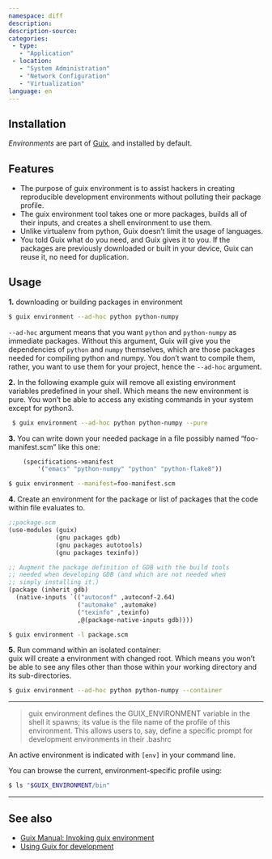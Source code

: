```yaml
---
namespace: diff
description:
description-source:
categories:
 - type:
   - "Application"
 - location:
   - "System Administration"
   - "Network Configuration"
   - "Virtualization"
language: en
---
```


## Installation

_Environments_ are part of [Guix](/Guix), and installed by default.

## Features
*  The purpose of guix environment is to assist hackers in creating reproducible development environments without polluting their package profile.
*  The guix environment tool takes one or more packages, builds all of their inputs, and creates a shell environment to use them.
*  Unlike virtualenv from python, Guix doesn’t limit the usage of languages.
*  You told Guix what do you need, and Guix gives it to you. If the packages are previously downloaded or built in your device, Guix can reuse it, no need for duplication.

## Usage
__1.__ downloading or building packages in environment

```bash
$ guix environment --ad-hoc python python-numpy
```

`--ad-hoc` argument means that you want `python` and `python-numpy` as immediate packages. Without this argument, Guix will give you the dependencies of `python` and `numpy` themselves, which are those packages needed for compiling python and numpy. You don’t want to compile them, rather, you want to use them for your project, hence the `--ad-hoc` argument.

__2.__ In the following example guix will remove all existing environment variables predefined in your shell. Which means the new environment is pure. You won’t be able to access any existing commands in your system except for python3.

```bash
 $ guix environment --ad-hoc python python-numpy --pure
```

__3.__  You can write down your needed package in a file possibly named “foo-manifest.scm” like this one:

```scheme
	(specifications->manifest
		'("emacs" "python-numpy" "python" "python-flake8"))
```

```bash
$ guix environment --manifest=foo-manifest.scm
```

__4.__  Create an environment for the package or list of packages that the code within file evaluates to.

```scheme
;;package.scm
(use-modules (guix)
             (gnu packages gdb)
             (gnu packages autotools)
             (gnu packages texinfo))

;; Augment the package definition of GDB with the build tools
;; needed when developing GDB (and which are not needed when
;; simply installing it.)
(package (inherit gdb)
  (native-inputs `(("autoconf" ,autoconf-2.64)
                   ("automake" ,automake)
                   ("texinfo" ,texinfo)
                   ,@(package-native-inputs gdb))))
```

```bash
$ guix environment -l package.scm
```

__5.__  Run command within an isolated container:   
guix will create a environment with changed root. Which means you won’t be able to see any files other than those within your working directory and its sub-directories.

```bash
$ guix environment --ad-hoc python python-numpy --container
```

---

> guix environment defines the GUIX_ENVIRONMENT variable in the shell it spawns; its value is the file name of the profile of this environment. This allows users to, say, define a specific prompt for development environments in their .bashrc

An active environment is indicated with `[env]` in your command line.

You can browse the current, environment-specific profile using:

```bash
$ ls "$GUIX_ENVIRONMENT/bin"
```
---
## See also

- [Guix Manual: Invoking guix environment](https://www.gnu.org/software/guix/manual/en/html_node/Invoking-guix-environment.html)
- [Using Guix for development](https://trivialfis.github.io/linux/2018/06/10/Using-guix-for-development.html#introduction)